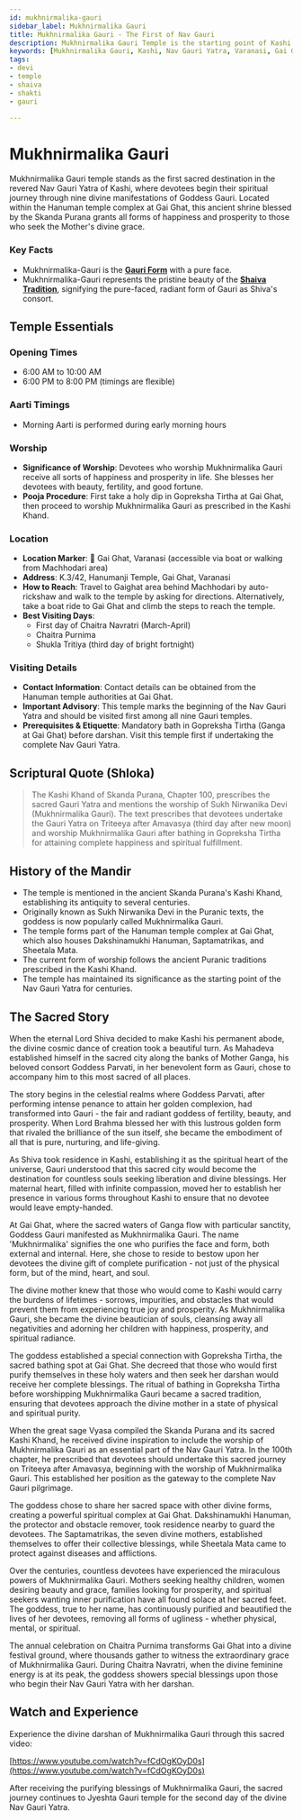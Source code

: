 ```yaml
---
id: mukhnirmalika-gauri
sidebar_label: Mukhnirmalika Gauri
title: Mukhnirmalika Gauri - The First of Nav Gauri
description: Mukhnirmalika Gauri Temple is the starting point of Kashi's Nav Gauri Yatra, granting happiness, prosperity, and good fortune to all who seek the Mother's grace.
keywords: [Mukhnirmalika Gauri, Kashi, Nav Gauri Yatra, Varanasi, Gai Ghat, Skanda Purana]
tags:
- devi
- temple
- shaiva
- shakti
- gauri

---
```

# Mukhnirmalika Gauri

Mukhnirmalika Gauri temple stands as the first sacred destination in the revered Nav Gauri Yatra of Kashi, where devotees begin their spiritual journey through nine divine manifestations of Goddess Gauri. Located within the Hanuman temple complex at Gai Ghat, this ancient shrine blessed by the Skanda Purana grants all forms of happiness and prosperity to those who seek the Mother's divine grace.

### Key Facts
- Mukhnirmalika-Gauri is the **[Gauri Form](/temples/tags/gauri-forms)** with a pure face.
- Mukhnirmalika-Gauri represents the pristine beauty of the **[Shaiva Tradition](/temples/tags/shaiva-tradition)**, signifying the pure-faced, radiant form of Gauri as Shiva's consort.

## Temple Essentials

### Opening Times
* 6:00 AM to 10:00 AM
* 6:00 PM to 8:00 PM
(timings are flexible)

### Aarti Timings
* Morning Aarti is performed during early morning hours

### Worship
* **Significance of Worship**: Devotees who worship Mukhnirmalika Gauri receive all sorts of happiness and prosperity in life. She blesses her devotees with beauty, fertility, and good fortune.
* **Pooja Procedure**: First take a holy dip in Gopreksha Tirtha at Gai Ghat, then proceed to worship Mukhnirmalika Gauri as prescribed in the Kashi Khand.

### Location
* **Location Marker**: 📍 Gai Ghat, Varanasi (accessible via boat or walking from Machhodari area)
* **Address**: K.3/42, Hanumanji Temple, Gai Ghat, Varanasi
* **How to Reach**: Travel to Gaighat area behind Machhodari by auto-rickshaw and walk to the temple by asking for directions. Alternatively, take a boat ride to Gai Ghat and climb the steps to reach the temple.
* **Best Visiting Days**:
  * First day of Chaitra Navratri (March-April)
  * Chaitra Purnima
  * Shukla Tritiya (third day of bright fortnight)

### Visiting Details
* **Contact Information**: Contact details can be obtained from the Hanuman temple authorities at Gai Ghat.
* **Important Advisory**: This temple marks the beginning of the Nav Gauri Yatra and should be visited first among all nine Gauri temples.
* **Prerequisites & Etiquette**: Mandatory bath in Gopreksha Tirtha (Ganga at Gai Ghat) before darshan. Visit this temple first if undertaking the complete Nav Gauri Yatra.

## Scriptural Quote (Shloka)
> The Kashi Khand of Skanda Purana, Chapter 100, prescribes the sacred Gauri Yatra and mentions the worship of Sukh Nirwanika Devi (Mukhnirmalika Gauri). The text prescribes that devotees undertake the Gauri Yatra on Triteeya after Amavasya (third day after new moon) and worship Mukhnirmalika Gauri after bathing in Gopreksha Tirtha for attaining complete happiness and spiritual fulfillment.

## History of the Mandir
* The temple is mentioned in the ancient Skanda Purana's Kashi Khand, establishing its antiquity to several centuries.
* Originally known as Sukh Nirwanika Devi in the Puranic texts, the goddess is now popularly called Mukhnirmalika Gauri.
* The temple forms part of the Hanuman temple complex at Gai Ghat, which also houses Dakshinamukhi Hanuman, Saptamatrikas, and Sheetala Mata.
* The current form of worship follows the ancient Puranic traditions prescribed in the Kashi Khand.
* The temple has maintained its significance as the starting point of the Nav Gauri Yatra for centuries.

## The Sacred Story
When the eternal Lord Shiva decided to make Kashi his permanent abode, the divine cosmic dance of creation took a beautiful turn. As Mahadeva established himself in the sacred city along the banks of Mother Ganga, his beloved consort Goddess Parvati, in her benevolent form as Gauri, chose to accompany him to this most sacred of all places.

The story begins in the celestial realms where Goddess Parvati, after performing intense penance to attain her golden complexion, had transformed into Gauri - the fair and radiant goddess of fertility, beauty, and prosperity. When Lord Brahma blessed her with this lustrous golden form that rivaled the brilliance of the sun itself, she became the embodiment of all that is pure, nurturing, and life-giving.

As Shiva took residence in Kashi, establishing it as the spiritual heart of the universe, Gauri understood that this sacred city would become the destination for countless souls seeking liberation and divine blessings. Her maternal heart, filled with infinite compassion, moved her to establish her presence in various forms throughout Kashi to ensure that no devotee would leave empty-handed.

At Gai Ghat, where the sacred waters of Ganga flow with particular sanctity, Goddess Gauri manifested as Mukhnirmalika Gauri. The name 'Mukhnirmalika' signifies the one who purifies the face and form, both external and internal. Here, she chose to reside to bestow upon her devotees the divine gift of complete purification - not just of the physical form, but of the mind, heart, and soul.

The divine mother knew that those who would come to Kashi would carry the burdens of lifetimes - sorrows, impurities, and obstacles that would prevent them from experiencing true joy and prosperity. As Mukhnirmalika Gauri, she became the divine beautician of souls, cleansing away all negativities and adorning her children with happiness, prosperity, and spiritual radiance.

The goddess established a special connection with Gopreksha Tirtha, the sacred bathing spot at Gai Ghat. She decreed that those who would first purify themselves in these holy waters and then seek her darshan would receive her complete blessings. The ritual of bathing in Gopreksha Tirtha before worshipping Mukhnirmalika Gauri became a sacred tradition, ensuring that devotees approach the divine mother in a state of physical and spiritual purity.

When the great sage Vyasa compiled the Skanda Purana and its sacred Kashi Khand, he received divine inspiration to include the worship of Mukhnirmalika Gauri as an essential part of the Nav Gauri Yatra. In the 100th chapter, he prescribed that devotees should undertake this sacred journey on Triteeya after Amavasya, beginning with the worship of Mukhnirmalika Gauri. This established her position as the gateway to the complete Nav Gauri pilgrimage.

The goddess chose to share her sacred space with other divine forms, creating a powerful spiritual complex at Gai Ghat. Dakshinamukhi Hanuman, the protector and obstacle remover, took residence nearby to guard the devotees. The Saptamatrikas, the seven divine mothers, established themselves to offer their collective blessings, while Sheetala Mata came to protect against diseases and afflictions.

Over the centuries, countless devotees have experienced the miraculous powers of Mukhnirmalika Gauri. Mothers seeking healthy children, women desiring beauty and grace, families looking for prosperity, and spiritual seekers wanting inner purification have all found solace at her sacred feet. The goddess, true to her name, has continuously purified and beautified the lives of her devotees, removing all forms of ugliness - whether physical, mental, or spiritual.

The annual celebration on Chaitra Purnima transforms Gai Ghat into a divine festival ground, where thousands gather to witness the extraordinary grace of Mukhnirmalika Gauri. During Chaitra Navratri, when the divine feminine energy is at its peak, the goddess showers special blessings upon those who begin their Nav Gauri Yatra with her darshan.

## Watch and Experience
Experience the divine darshan of Mukhnirmalika Gauri through this sacred video:

[https://www.youtube.com/watch?v=fCdOgKOyD0s](https://www.youtube.com/watch?v=fCdOgKOyD0s)

After receiving the purifying blessings of Mukhnirmalika Gauri, the sacred journey continues to Jyeshta Gauri temple for the second day of the divine Nav Gauri Yatra.